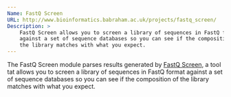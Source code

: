 ```yaml
---
Name: FastQ Screen
URL: http://www.bioinformatics.babraham.ac.uk/projects/fastq_screen/
Description: >
    FastQ Screen allows you to screen a library of sequences in FastQ format
    against a set of sequence databases so you can see if the composition of
    the library matches with what you expect.
---
```


The FastQ Screen module parses results generated by
[FastQ Screen](http://www.bioinformatics.babraham.ac.uk/projects/fastq_screen/),
a tool tat allows you to screen a library of sequences in FastQ format
against a set of sequence databases so you can see if the composition of
the library matches with what you expect.